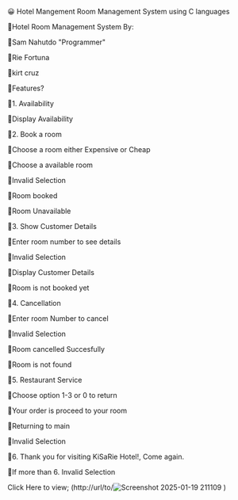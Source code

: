 :grinning:   Hotel Mangement Room Management System using C languages



:exploding_head:Hotel Room Management System By:

:exploding_head:Sam Nahutdo "Programmer"

:exploding_head:Rie Fortuna  

:exploding_head:kirt cruz


:exploding_head:Features?



:exploding_head:1. Availability

:exploding_head:Display Availability


:exploding_head:2. Book a room

:exploding_head:Choose a room either Expensive or Cheap

:exploding_head:Choose a available room

:exploding_head:Invalid Selection

:exploding_head:Room booked

:exploding_head:Room Unavailable


:exploding_head:3. Show Customer Details

:exploding_head:Enter room number to see details

:exploding_head:Invalid Selection

:exploding_head:Display Customer Details

:exploding_head:Room is not booked yet


:exploding_head:4. Cancellation

:exploding_head:Enter room Number to cancel

:exploding_head:Invalid Selection

:exploding_head:Room cancelled Succesfully

:exploding_head:Room is not found


:exploding_head:5. Restaurant Service

:exploding_head:Choose option 1-3 or 0 to return

:exploding_head:Your order is proceed to your room

:exploding_head:Returning to main

:exploding_head:Invalid Selection



:exploding_head:6. Thank you for visiting KiSaRie Hotel!, Come again.


:exploding_head:If more than 6. Invalid Selection

Click Here to view;
(http://url/to/![Screenshot 2025-01-19 211109](https://github.com/user-attachments/assets/2e748d57-1d46-476c-b52b-a8c9ea4354f0)
)
